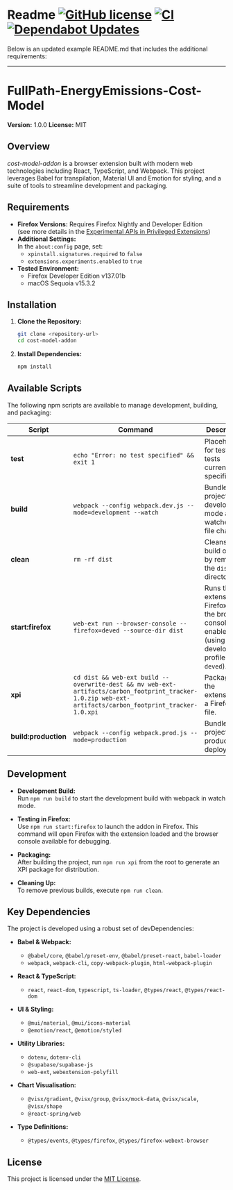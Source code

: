 # Readme [![GitHub license](https://img.shields.io/badge/license-MIT-blue.svg)](https://github.com/Audio431/FullPath-EnergyEmissions-Cost-Model/blob/main/LICENSE) [![CI](https://github.com/Audio431/FullPath-EnergyEmissions-Cost-Model/actions/workflows/CI.yml/badge.svg?branch=main)](https://github.com/Audio431/FullPath-EnergyEmissions-Cost-Model/actions/workflows/CI.yml) [![Dependabot Updates](https://github.com/Audio431/FullPath-EnergyEmissions-Cost-Model/actions/workflows/dependabot/dependabot-updates/badge.svg)](https://github.com/Audio431/FullPath-EnergyEmissions-Cost-Model/actions/workflows/dependabot/dependabot-updates)

Below is an updated example README.md that includes the additional requirements:

---

# FullPath-EnergyEmissions-Cost-Model
**Version:** 1.0.0
**License:** MIT

## Overview

*cost-model-addon* is a browser extension built with modern web technologies including React, TypeScript, and Webpack. This project leverages Babel for transpilation, Material UI and Emotion for styling, and a suite of tools to streamline development and packaging.

## Requirements

- **Firefox Versions:** Requires Firefox Nightly and Developer Edition  
  (see more details in the [Experimental APIs in Privileged Extensions](https://firefox-source-docs.mozilla.org/toolkit/components/extensions/webextensions/basics.html#built-in-versus-experimental-apis))
- **Additional Settings:**  
  In the `about:config` page, set:
  - `xpinstall.signatures.required` to `false`
  - `extensions.experiments.enabled` to `true`
- **Tested Environment:**  
  - Firefox Developer Edition v137.01b
  - macOS Sequoia v15.3.2

## Installation

1. **Clone the Repository:**

   ```bash
   git clone <repository-url>
   cd cost-model-addon
   ```

2. **Install Dependencies:**

   ```bash
   npm install
   ```

## Available Scripts

The following npm scripts are available to manage development, building, and packaging:

| Script                | Command                                                                                                                                          | Description                                                                                                           |
| --------------------- | ------------------------------------------------------------------------------------------------------------------------------------------------ | --------------------------------------------------------------------------------------------------------------------- |
| **test**              | `echo "Error: no test specified" && exit 1`                                                                                                      | Placeholder for tests (no tests currently specified).                                                               |
| **build**             | `webpack --config webpack.dev.js --mode=development --watch`                                                                                     | Bundles the project in development mode and watches for file changes.                                                 |
| **clean**             | `rm -rf dist`                                                                                                                                    | Cleans the build output by removing the `dist` directory.                                                             |
| **start:firefox**     | `web-ext run --browser-console --firefox=deved --source-dir dist`                                                                                 | Runs the extension in Firefox with the browser console enabled (using the development profile `deved`).                |
| **xpi**               | `cd dist && web-ext build --overwrite-dest && mv web-ext-artifacts/carbon_footprint_tracker-1.0.zip web-ext-artifacts/carbon_footprint_tracker-1.0.xpi` | Packages the extension as a Firefox XPI file.                                                                       |
| **build:production**  | `webpack --config webpack.prod.js --mode=production`                                                                                            | Bundles the project for production deployment.                                                                      |

## Development

- **Development Build:**  
  Run `npm run build` to start the development build with webpack in watch mode.

- **Testing in Firefox:**  
  Use `npm run start:firefox` to launch the addon in Firefox. This command will open Firefox with the extension loaded and the browser console available for debugging.

- **Packaging:**  
  After building the project, run `npm run xpi` from the root to generate an XPI package for distribution.

- **Cleaning Up:**  
  To remove previous builds, execute `npm run clean`.

## Key Dependencies

The project is developed using a robust set of devDependencies:

- **Babel & Webpack:**  
  - `@babel/core`, `@babel/preset-env`, `@babel/preset-react`, `babel-loader`  
  - `webpack`, `webpack-cli`, `copy-webpack-plugin`, `html-webpack-plugin`

- **React & TypeScript:**  
  - `react`, `react-dom`, `typescript`, `ts-loader`, `@types/react`, `@types/react-dom`

- **UI & Styling:**  
  - `@mui/material`, `@mui/icons-material`  
  - `@emotion/react`, `@emotion/styled`

- **Utility Libraries:**  
  - `dotenv`, `dotenv-cli`  
  - `@supabase/supabase-js`  
  - `web-ext`, `webextension-polyfill`

- **Chart Visualisation:**  
  - `@visx/gradient`, `@visx/group`, `@visx/mock-data`, `@visx/scale`, `@visx/shape`  
  - `@react-spring/web`

- **Type Definitions:**  
  - `@types/events`, `@types/firefox`, `@types/firefox-webext-browser`

## License

This project is licensed under the [MIT License](LICENSE).

